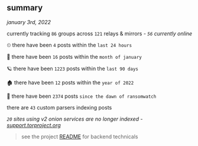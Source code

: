 
## summary
_january 3rd, 2022_

currently tracking `86` groups across `121` relays & mirrors - _`56` currently online_

⏲ there have been `4` posts within the `last 24 hours`

🦈 there have been `16` posts within the `month of january`

🪐 there have been `1223` posts within the `last 90 days`

🏚 there have been `12` posts within the `year of 2022`

🦕 there have been `2374` posts `since the dawn of ransomwatch`

there are `43` custom parsers indexing posts

_`20` sites using v2 onion services are no longer indexed - [support.torproject.org](https://support.torproject.org/onionservices/v2-deprecation/)_

> see the project [README](https://github.com/thetanz/ransomwatch#ransomwatch--) for backend technicals
